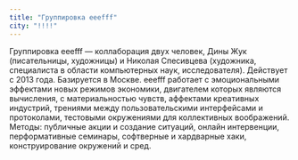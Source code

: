 ```yaml
---
title: "Группировка eeefff"
city: "!!!!"
---
```


Группировка eeefff — коллаборация двух человек, Дины Жук (писательницы, художницы) и Николая Спесивцева (художника, специалиста в области компьютерных наук, исследователя). Действует с 2013 года. Базируется в Москве.
eeefff работает с эмоциональными эффектами новых режимов экономики, двигателем которых являются вычисления, с материальностью чувств, аффектами креативных индустрий, трениями между пользовательскими интерфейсами и протоколами, тестовыми окружениями для коллективных воображений.
Методы: публичные акции и создание ситуаций, онлайн интервенции, перформативные семинары, софтверные и хардварные хаки, конструирование окружений и сред.
